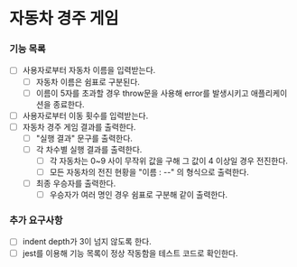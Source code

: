 # 자동차 경주 게임
### 기능 목록
 - [ ] 사용자로부터 자동차 이름을 입력받는다.
   - [ ] 자동차 이름은 쉼표로 구분된다.
   - [ ] 이름이 5자를 초과할 경우 throw문을 사용해 error를 발생시키고 애플리케이션을 종료한다.
 - [ ] 사용자로부터 이동 횟수를 입력받는다.
 - [ ] 자동차 경주 게임 결과를 출력한다.
   - [ ] "실행 결과" 문구를 출력한다.
   - [ ] 각 차수별 실행 결과를 출력한다.
     - [ ] 각 자동차는 0~9 사이 무작위 값을 구해 그 값이 4 이상일 경우 전진한다.
     - [ ] 모든 자동차의 전진 현황을 "이름 : --" 의 형식으로 출력한다.
   - [ ] 최종 우승자를 출력한다.
     - [ ] 우승자가 여러 명인 경우 쉼표로 구분해 같이 출력한다.

### 추가 요구사항
 - [ ] indent depth가 3이 넘지 않도록 한다.
 - [ ] jest를 이용해 기능 목록이 정상 작동함을 테스트 코드로 확인한다.
